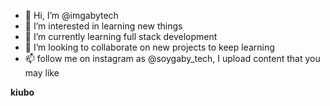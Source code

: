 - 👋 Hi, I’m @imgabytech
- 👀 I’m interested in learning new things
- 🌱 I’m currently learning full stack development
- 💞️ I’m looking to collaborate on new projects to keep learning
- 📫 follow me on instagram as @soygaby_tech, I upload content that you may like

<b>kiubo</b>

<!---
imgabytech/imgabytech is a ✨ special ✨ repository because its `README.md` (this file) appears on your GitHub profile.
You can click the Preview link to take a look at your changes.
--->
